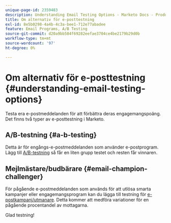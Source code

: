 ```yaml
---
unique-page-id: 2359483
description: Understanding Email Testing Options - Marketo Docs - Product Documentation
title: Om alternativ för e-posttestning
exl-id: 8e5b0298-4a4b-4c3a-bee1-712e77abadee
feature: Email Programs, A/B Testing
source-git-commit: d20a9bb584f69282eefae3704ce4be2179b29d0b
workflow-type: tm+mt
source-wordcount: '97'
ht-degree: 0%

---
```


# Om alternativ för e-posttestning {#understanding-email-testing-options}

Testa era e-postmeddelanden för att förbättra deras engagemangspoäng. Det finns två typer av e-posttestning i Marketo.

## A/B-testning {#a-b-testing}

Detta är för engångs-e-postmeddelanden som använder e-postprogram. Lägg till [A/B-testning](/help/marketo/product-docs/email-marketing/email-programs/email-program-actions/email-test-a-b-test/add-an-a-b-test.md) så får en liten grupp testet och resten får vinnaren.

## Mejlmästare/budbärare {#email-champion-challenger}

För pågående e-postmeddelanden som används för att utlösa smarta kampanjer eller engagemangsprogram kan du lägga till testning för [e-postkampanj/utmanare](/help/marketo/product-docs/email-marketing/general/functions-in-the-editor/email-tests-champion-challenger/add-an-email-champion-challenger.md). Detta kommer att medföra variationer för en pågående procentandel av mottagarna.

Glad testning!
